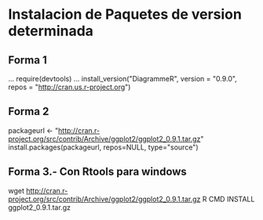 # Instalacion de Paquetes de version determinada
## Forma 1
... require(devtools)
... install_version("DiagrammeR", version = "0.9.0", repos = "http://cran.us.r-project.org")

## Forma 2
packageurl <- "http://cran.r-project.org/src/contrib/Archive/ggplot2/ggplot2_0.9.1.tar.gz"
install.packages(packageurl, repos=NULL, type="source")

## Forma 3.- Con Rtools para windows
wget http://cran.r-project.org/src/contrib/Archive/ggplot2/ggplot2_0.9.1.tar.gz
R CMD INSTALL ggplot2_0.9.1.tar.gz



